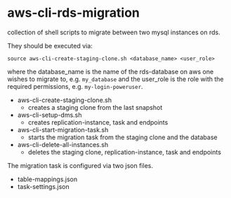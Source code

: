 # aws-cli-rds-migration
collection of shell scripts to migrate between two mysql instances on rds. 

They should be executed via:
~~~~
source aws-cli-create-staging-clone.sh <database_name> <user_role>
~~~~
where the database_name is the name of the rds-database on aws one wishes to 
migrate to, e.g. `my_database` and the user_role is the role with the required permissions, 
e.g. `my-login-poweruser`. 

- aws-cli-create-staging-clone.sh
    - creates a staging clone from the last snapshot
- aws-cli-setup-dms.sh
    - creates replication-instance, task and endpoints
- aws-cli-start-migration-task.sh
    - starts the migration task from the staging clone and the database
- aws-cli-delete-all-instances.sh
    - deletes the staging clone, replication-instance, task and endpoints
    
The migration task is configured via two json files.
- table-mappings.json
- task-settings.json
